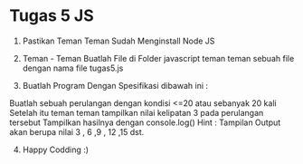 # Tugas 5 JS


1. Pastikan Teman Teman Sudah Menginstall Node JS

2. Teman - Teman Buatlah File di Folder javascript teman teman sebuah file dengan nama file tugas5.js

3. Buatlah Program Dengan Spesifikasi dibawah ini :

Buatlah sebuah perulangan dengan kondisi <=20 atau sebanyak 20 kali
Setelah itu teman teman tampilkan nilai kelipatan 3 pada perulangan tersebut
Tampilkan hasilnya dengan console.log()
Hint : Tampilan Output akan berupa nilai 3 , 6 ,9 , 12 ,15 dst.

4. Happy Codding :)

